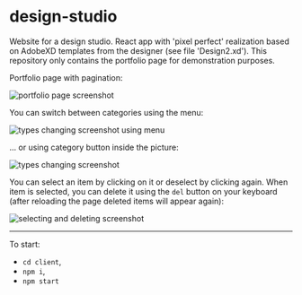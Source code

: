 # design-studio

Website for a design studio.
React app with 'pixel perfect' realization based on AdobeXD templates from the designer (see file 'Design2.xd').
This repository only contains the portfolio page for demonstration purposes.

Portfolio page with pagination:

<img src='./screenshots/main.gif' alt='portfolio page screenshot'>

You can switch between categories using the menu:

<img src='./screenshots/menu-types.gif' alt='types changing screenshot using menu'>

... or using category button inside the picture:

<img src='./screenshots/types.gif' alt='types changing screenshot'>

You can select an item by clicking on it or deselect by clicking again. When item is selected, you can delete it using the `del` button on your keyboard (after reloading the page deleted items will appear again):

<img src='./screenshots/select_delete.gif' alt='selecting and deleting screenshot'>


---

To start:
 - `cd client`,
 - `npm i`,
 - `npm start`
